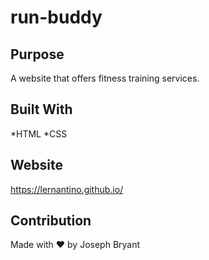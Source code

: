 # run-buddy

## Purpose
A website that offers fitness training services.

## Built With
*HTML
*CSS


## Website
https://lernantino.github.io/

## Contribution
Made with ❤️ by Joseph Bryant
